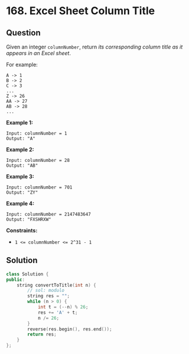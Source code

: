 # 168. Excel Sheet Column Title

## Question

Given an integer `columnNumber`, return _its corresponding column title as it appears in an Excel sheet_.

For example:

```text
A -> 1
B -> 2
C -> 3
...
Z -> 26
AA -> 27
AB -> 28 
...
```

**Example 1:**

```text
Input: columnNumber = 1
Output: "A"
```

**Example 2:**

```text
Input: columnNumber = 28
Output: "AB"
```

**Example 3:**

```text
Input: columnNumber = 701
Output: "ZY"
```

**Example 4:**

```text
Input: columnNumber = 2147483647
Output: "FXSHRXW"
```

**Constraints:**

* `1 <= columnNumber <= 2^31 - 1`

## Solution

```cpp
class Solution {
public:
    string convertToTitle(int n) {
        // sol: modulo
        string res = "";
        while (n > 0) {
            int t = (--n) % 26;
            res += 'A' + t;
            n /= 26;
        }
        reverse(res.begin(), res.end());
        return res;
    }
};
```

